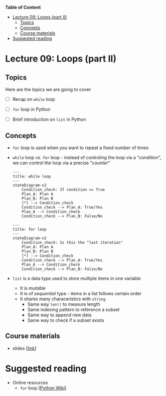 
**Table of Content**
- [Lecture 09: Loops (part II)](#lecture-09-loops-part-ii)
  - [Topics](#topics)
  - [Concepts](#concepts)
  - [Course materials](#course-materials)
- [Suggested reading](#suggested-reading)

# Lecture 09: Loops (part II)

## Topics
Here are the topics we are going to cover
* [ ] Recap on `while` loop
* [ ] `for` loop in Python
* [ ] Brief introduction on `list` in Python


## Concepts
* `for` loop is used when you want to repeat a fixed number of times
* `while` loop vs. `for` loop - instead of controling the loop via a "*conditio*n", we can control the loop via a precise "*counter*"
    ```mermaid
    ---
    title: while loop
    ---
    stateDiagram-v2
        Condition_check: If condition == True
        Plan_A: Plan A
        Plan_B: Plan B
        [*] --> Condition_check
        Condition_check --> Plan_A: True/Yes
        Plan_A --> Condition_check
        Condition_check --> Plan_B: False/No
    ```

    ```mermaid
    ---
    title: for loop
    ---
    stateDiagram-v2
        Condition_check: Is this the "last iteration"
        Plan_A: Plan A
        Plan_B: Plan B
        [*] --> Condition_check
        Condition_check --> Plan_A: True/Yes
        Plan_A --> Condition_check
        Condition_check --> Plan_B: False/No
    ```
* `list` is a data type used to store multiple items in one variable
  * It is *mutable*
  * It is of *sequential* type - items in a list follows certain order
  * It shares many characeristics with `string`
    * Same way `len()` to measure length
    * Same indexing pattern to reference a subset
    * Same way to append new data
    * Same way to check if a subset exists


## Course materials
* slides [[link](https://docs.google.com/presentation/d/1UMjtWnDGFoZwY2U8wfDYdsg3_xRSMHi-VMYg5rTNa1g/edit?usp=sharing)]

# Suggested reading
* Online resources
  * `for` loop [[Python Wiki](https://wiki.python.org/moin/ForLoop)]
